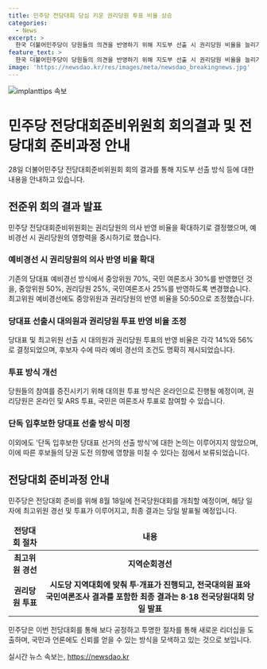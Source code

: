 ```yaml
---
title: 민주당 전당대회 당심 키운 권리당원 투표 비율 상승
categories:
  - News
excerpt: >
  한국 더불어민주당이 당원들의 의견을 반영하기 위해 지도부 선출 시 권리당원 비율을 늘리기로 결정했다. 이재명 전 대표의 연임을 고려한 단독 입후보한 당대표 선출 방식 논의는 보류되었고, 최고위원 후보는 중앙위원과 권리당원의 50%씩 반영하게끔 변경되었다. 또한, 대의원 투표 방식은 온라인으로 전환되고, 최고위원 경선은 지역순회경선이 원칙으로 적용된다. 이러한 결정이 당내 다른 후보들의 당권 도전에 어떠한 영향을 미칠지에 대한 관심이 증폭되었다.
feature_text: >
  한국 더불어민주당이 당원들의 의견을 반영하기 위해 지도부 선출 시 권리당원 비율을 늘리기로 결정했다. 이재명 전 대표의 연임을 고려한 단독 입후보한 당대표 선출 방식 논의는 보류되었고, 최고위원 후보는 중앙위원과 권리당원의 50%씩 반영하게끔 변경되었다. 또한, 대의원 투표 방식은 온라인으로 전환되고, 최고위원 경선은 지역순회경선이 원칙으로 적용된다. 이러한 결정이 당내 다른 후보들의 당권 도전에 어떠한 영향을 미칠지에 대한 관심이 증폭되었다.
image: 'https://newsdao.kr/res/images/meta/newsdao_breakingnews.jpg'
---
```


<p><img src="https://newsdao.kr/res/images/meta/newsdao_breakingnews.jpg" alt="implanttips 속보" /></p>

<h1 data-ke-size="size26">민주당 전당대회준비위원회 회의결과 및 전당대회 준비과정 안내</h1>

<p data-ke-size="size16">28일 더불어민주당 전당대회준비위원회 회의 결과를 통해 지도부 선출 방식 등에 대한 내용을 안내하고 있습니다. </p>

<h2 data-ke-size="size26">전준위 회의 결과 발표</h2>

<p data-ke-size="size16">민주당 전당대회준비위원회는 권리당원의 의사 반영 비율을 확대하기로 결정했으며, 예비경선 시 권리당원의 영향력을 중시하기로 했습니다. </p>

<h3><b>예비경선 시 권리당원의 의사 반영 비율 확대</b></h3>

<p data-ke-size="size16">기존의 당대표 예비경선 방식에서 중앙위원 70%, 국민 여론조사 30%를 반영했던 것을, 중앙위원 50%, 권리당원 25%, 국민여론조사 25%를 반영하도록 변경했습니다. 최고위원 예비경선에도 중앙위원과 권리당원의 반영 비율을 50:50으로 조정했습니다. </p>

<h3><b>당대표 선출시 대의원과 권리당원 투표 반영 비율 조정</b></h3>

<p data-ke-size="size16">당대표 및 최고위원 선출 시 대의원과 권리당원 투표의 반영 비율은 각각 14%와 56%로 결정되었으며, 후보자 수에 따라 예비 경선의 조건도 명확히 제시되었습니다. </p>

<h3><b>투표 방식 개선</b></h3>

<p data-ke-size="size16">당원들의 참여를 증진시키기 위해 대의원 투표 방식은 온라인으로 진행될 예정이며, 권리당원은 온라인 및 ARS 투표, 국민은 여론조사 투표로 참여할 수 있습니다. </p>

<h3><b>단독 입후보한 당대표 선출 방식 미정</b></h3>

<p data-ke-size="size16">이외에도 '단독 입후보한 당대표 선거의 선출 방식'에 대한 논의는 이루어지지 않았으며, 이에 따른 후보들의 당권 도전 의향에 영향을 미칠 수 있다는 점에서 보류되었습니다.</p>

<h2 data-ke-size="size26">전당대회 준비과정 안내</h2>

<p data-ke-size="size16">민주당은 전당대회 준비를 위해 8월 18일에 전국당원대회를 개최할 예정이며, 해당 일자에 최고위원 경선 및 투표가 이루어지고, 최종 결과는 당일 발표될 예정입니다. </p>

<table>
<thead>
<tr>
<td style="text-align: center; height: 17px;"><b>전당대회 절차</b></td>
<td style="text-align: center; height: 17px;"><b>내용</b></td>
</tr>
</thead>
<tbody>
<tr>
<td style="text-align: center; height: 17px;"><b>최고위원 경선</b></td>
<td style="text-align: center; height: 17px;"><b>지역순회경선</b></td>
</tr>
<tr>
<td style="text-align: center; height: 17px;"><b>권리당원 투표</b></td>
<td style="text-align: center; height: 17px;"><b>시도당 지역대회에 맞춰 투·개표가 진행되고, 전국대의원 표와 국민여론조사 결과를 포함한 최종 결과는 8·18 전국당원대회 당일 발표</b></td>
</tr>
</tbody>
</table>

<p data-ke-size="size16">민주당은 이번 전당대회를 통해 보다 공정하고 투명한 절차를 통해 새로운 리더십을 도출하며, 국민과 언론에도 신뢰를 얻을 수 있는 방식을 모색하고 있는 것으로 보입니다.</p>
실시간 뉴스 속보는, <a href="https://newsdao.kr" rel="dofollow">https://newsdao.kr</a>


